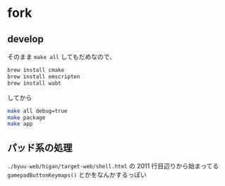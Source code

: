 # fork

## develop

そのまま `make all` してもだめなので、

```sh
brew install cmake
brew install emscripten
brew install wabt
```

してから

```sh
make all debug=true
make package
make app
```

## パッド系の処理

`./byuu-web/higan/target-web/shell.html` の 2011 行目辺りから始まってる `gamepadButtonKeymaps()` とかをなんかするっぽい
